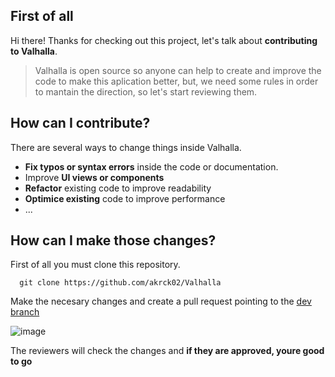 ## First of all

Hi there! Thanks for checking out this project, let's talk about **contributing to Valhalla**.
> Valhalla is open source so anyone can help to create and improve the code to make this aplication better,
> but, we need some rules in order to mantain the direction, so let's start reviewing them.

## How can I contribute?
There are several ways to change things inside Valhalla. 

- **Fix typos or syntax errors** inside the code or documentation.
- Improve **UI views or components**
- **Refactor** existing code to improve readability
- **Optimice existing** code to improve performance
- ...

## How can I make those changes?
First of all you must clone this repository.
```git 
  git clone https://github.com/akrck02/Valhalla
```

Make the necesary changes and create a pull request pointing to the [dev branch](https://github.com/akrck02/Valhalla/tree/dev) 

![image](https://user-images.githubusercontent.com/43274508/168470381-0205533d-0942-41e7-a732-388fa29283dd.png)

The reviewers will check the changes and **if they are approved, youre good to go**
